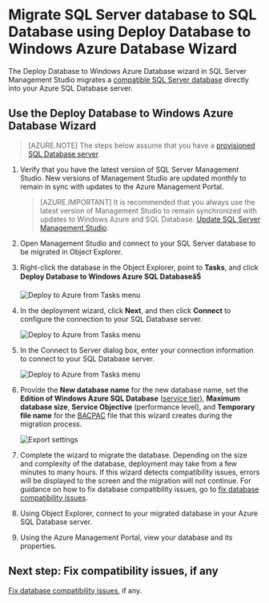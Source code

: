 <properties
   pageTitle="Migrate SQL Server database to SQL Database using Deploy Database to Windows Azure Database Wizard"
   description="Windows Azure SQL Database, database migration, Windows Azure Database Wizard"
   services="sql-database"
   documentationCenter=""
   authors="carlrabeler"
   manager="jeffreyg"
   editor=""/>

<tags
	ms.service="sql-database"
	ms.date="12/17/2015"
	wacn.date=""/>

# Migrate SQL Server database to SQL Database using Deploy Database to Windows Azure Database Wizard

The Deploy Database to Windows Azure Database wizard in SQL Server Management Studio migrates a [compatible SQL Server database](/documentation/articles/sql-database-cloud-migrate) directly into your Azure SQL Database server.

## Use the Deploy Database to Windows Azure Database Wizard

> [AZURE.NOTE] The steps below assume that you have a [provisioned SQL Database server](/documentation/articles/sql-database-get-started).

1. Verify that you have the latest version of SQL Server Management Studio. New versions of Management Studio are updated monthly to remain in sync with updates to the Azure Management Portal.

    > [AZURE.IMPORTANT] It is recommended that you always use the latest version of Management Studio to remain synchronized with updates to Windows Azure and SQL Database. [Update SQL Server Management Studio](https://msdn.microsoft.com/zh-cn/library/mt238290.aspx).

2. Open Management Studio and connect to your SQL Server database to be migrated in Object Explorer.
3. Right-click the  database in the Object Explorer, point to **Tasks**, and click **Deploy Database to Windows Azure SQL DatabaseâŚ**

	![Deploy to Azure from Tasks menu](./media/sql-database-cloud-migrate/MigrateUsingDeploymentWizard01.png)

4.	In the deployment wizard, click **Next**, and then click **Connect** to configure the connection to your SQL Database server.

	![Deploy to Azure from Tasks menu](./media/sql-database-cloud-migrate/MigrateUsingDeploymentWizard002.png)

5. In the Connect to Server dialog box, enter your connection information to connect to your SQL Database server.

	![Deploy to Azure from Tasks menu](./media/sql-database-cloud-migrate/MigrateUsingDeploymentWizard00.png)

5.	Provide the **New database name** for the new database name, set the **Edition of Windows Azure SQL Database** ([service tier](/documentation/articles/sql-database-service-tiers)), **Maximum database size**, **Service Objective** (performance level), and **Temporary file name** for the [BACPAC](https://msdn.microsoft.com/zh-cn/library/ee210546.aspx#Anchor_4) file that this wizard creates during the migration process. 

	![Export settings](./media/sql-database-cloud-migrate/MigrateUsingDeploymentWizard02.png)

6.	Complete the wizard to migrate the database. Depending on the size and complexity of the database, deployment may take from a few minutes to many hours. If this wizard detects compatibility issues, errors will be displayed to the screen and the migration will not continue. For guidance on how to fix database compatibility issues, go to [fix database compatibility issues](/documentation/articles/sql-database-cloud-migrate-fix-compatibility-issues).

7.	Using Object Explorer, connect to your migrated database in your Azure SQL Database server.
8.	Using the Azure Management Portal, view your database and its properties.

## Next step: Fix compatibility issues, if any

[Fix database compatibility issues](/documentation/articles/sql-database-cloud-migrate-fix-compatibility-issues), if any.

